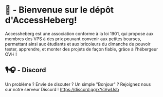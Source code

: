 # 👋 - Bienvenue sur le dépôt d'AccessHeberg!

Accessheberg est une association conforme à la loi 1901, qui propose aux membres des VPS à des prix pouvant convenir aux petites bourses, permettant ainsi aux étudiants et aux bricoleurs du dimanche de pouvoir tester, apprendre, et monter des projets de façon fiable, grâce à l'hébergeur OVH !


## 🎙️🎧 - Discord

Un problème ? Envie de discuter ? Un simple "Bonjour" ? Rejoignez nous sur notre serveur Discord !
https://discord.gg/xYcVwUsb
